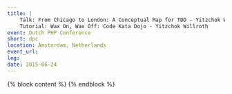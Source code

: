 ```yaml
---
title: |
    Talk: From Chicago to London: A Conceptual Map for TDD - Yitzchok Willroth<br>
    Tutorial: Wax On, Wax Off: Code Kata Dojo - Yitzchok Willroth
event: Dutch PHP Conference
short: dpc
location: Amsterdam, Netherlands
event_url:
leg: 
date: 2015-06-24
---
```

{% block content %}
{% endblock %}